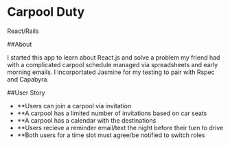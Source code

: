 # Carpool Duty
React/Rails


##About

I started this app to learn about React.js and solve a problem my friend had with a complicated carpool schedule managed via spreadsheets and early morning emails. I incorportated Jasmine for my testing to pair with Rspec and Capabyra. 


##User Story
* **Users can join a carpool via invitation 
* **A carpool has a limited number of invitations based on car seats
* **A carpool has a calendar with the destinations 
* **Users recieve a reminder email/text the night before their turn to drive
* **Both users for a time slot must agree/be notified to switch roles





